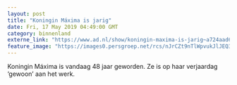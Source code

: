 ```yaml
---
layout: post
title: "Koningin Máxima is jarig"
date: Fri, 17 May 2019 04:49:00 GMT
category: binnenland
externe_link: "https://www.ad.nl/show/koningin-maxima-is-jarig~a724aad6/"
feature_image: "https://images0.persgroep.net/rcs/nJrCZt9nTlWpvukJlJEQ38W2Jhg/diocontent/148547369/_fitwidth/400/?appId=21791a8992982cd8da851550a453bd7f&quality=0.7"
---
```


Koningin Máxima is vandaag 48 jaar geworden. Ze is op haar verjaardag ‘gewoon’ aan het werk.
